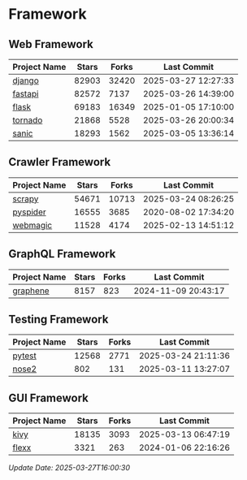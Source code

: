 # Framework

## Web Framework
| Project Name | Stars | Forks | Last Commit |
| ------------ | ----- | ----- | ----------- |
| [django](https://github.com/django/django) | 82903 | 32420 | 2025-03-27 12:27:33 |
| [fastapi](https://github.com/fastapi/fastapi) | 82572 | 7137 | 2025-03-26 14:39:00 |
| [flask](https://github.com/pallets/flask) | 69183 | 16349 | 2025-01-05 17:10:00 |
| [tornado](https://github.com/tornadoweb/tornado) | 21868 | 5528 | 2025-03-26 20:00:34 |
| [sanic](https://github.com/sanic-org/sanic) | 18293 | 1562 | 2025-03-05 13:36:14 |

## Crawler Framework
| Project Name | Stars | Forks | Last Commit |
| ------------ | ----- | ----- | ----------- |
| [scrapy](https://github.com/scrapy/scrapy) | 54671 | 10713 | 2025-03-24 08:26:25 |
| [pyspider](https://github.com/binux/pyspider) | 16555 | 3685 | 2020-08-02 17:34:20 |
| [webmagic](https://github.com/code4craft/webmagic) | 11528 | 4174 | 2025-02-13 14:51:12 |

## GraphQL Framework
| Project Name | Stars | Forks | Last Commit |
| ------------ | ----- | ----- | ----------- |
| [graphene](https://github.com/graphql-python/graphene) | 8157 | 823 | 2024-11-09 20:43:17 |

## Testing Framework
| Project Name | Stars | Forks | Last Commit |
| ------------ | ----- | ----- | ----------- |
| [pytest](https://github.com/pytest-dev/pytest) | 12568 | 2771 | 2025-03-24 21:11:36 |
| [nose2](https://github.com/nose-devs/nose2) | 802 | 131 | 2025-03-11 13:27:07 |

## GUI Framework
| Project Name | Stars | Forks | Last Commit |
| ------------ | ----- | ----- | ----------- |
| [kivy](https://github.com/kivy/kivy) | 18135 | 3093 | 2025-03-13 06:47:19 |
| [flexx](https://github.com/flexxui/flexx) | 3321 | 263 | 2024-01-06 22:16:26 |

*Update Date: 2025-03-27T16:00:30*